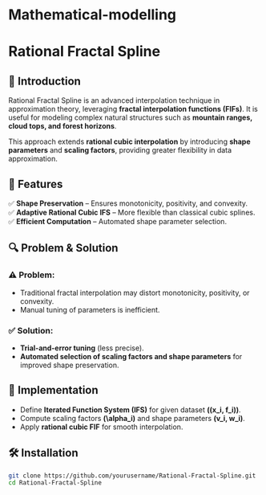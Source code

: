 # Mathematical-modelling
# Rational Fractal Spline

## 📌 Introduction  
Rational Fractal Spline is an advanced interpolation technique in approximation theory, leveraging **fractal interpolation functions (FIFs)**. It is useful for modeling complex natural structures such as **mountain ranges, cloud tops, and forest horizons**.

This approach extends **rational cubic interpolation** by introducing **shape parameters** and **scaling factors**, providing greater flexibility in data approximation.

## 🚀 Features  
✅ **Shape Preservation** – Ensures monotonicity, positivity, and convexity.  
✅ **Adaptive Rational Cubic IFS** – More flexible than classical cubic splines.  
✅ **Efficient Computation** – Automated shape parameter selection.  

## 🔍 Problem & Solution  
### ⚠️ Problem:  
- Traditional fractal interpolation may distort monotonicity, positivity, or convexity.  
- Manual tuning of parameters is inefficient.

### ✅ Solution:  
- **Trial-and-error tuning** (less precise).  
- **Automated selection of scaling factors and shape parameters** for improved shape preservation.

## 📁 Implementation  
- Define **Iterated Function System (IFS)** for given dataset **\((x_i, f_i)\)**.  
- Compute scaling factors **\(\alpha_i\)** and shape parameters **\(v_i, w_i\)**.  
- Apply **rational cubic FIF** for smooth interpolation.  

## 🛠 Installation  
```bash
git clone https://github.com/yourusername/Rational-Fractal-Spline.git
cd Rational-Fractal-Spline

